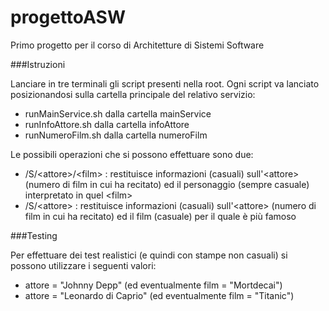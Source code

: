 # progettoASW
Primo progetto per il corso di Architetture di Sistemi Software

###Istruzioni

Lanciare in tre terminali gli script presenti nella root. Ogni script va lanciato posizionandosi sulla cartella principale del relativo servizio:

* runMainService.sh dalla cartella mainService
* runInfoAttore.sh dalla cartella infoAttore
* runNumeroFilm.sh dalla cartella numeroFilm

Le possibili operazioni che si possono effettuare sono due:

* /S/\<attore>/\<film> : restituisce informazioni (casuali) sull'\<attore> (numero di film in cui ha recitato) ed il personaggio (sempre casuale) interpretato in quel \<film> 
* /S/\<attore> : restituisce informazioni (casuali) sull'\<attore> (numero di film in cui ha recitato) ed il film (casuale) per il quale è più famoso

###Testing

Per effettuare dei test realistici (e quindi con stampe non casuali) si possono utilizzare i seguenti valori:

* attore = "Johnny Depp" (ed eventualmente film = "Mortdecai")
* attore = "Leonardo di Caprio" (ed eventualmente film = "Titanic")
